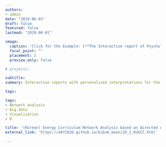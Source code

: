 ```yaml
---
authors:
- admin
date: "2019-06-01"
draft: false
featured: false
lastmod: "2019-06-01"

image:
  caption: 'Click for the Example: [**The Interactive report of Psychological Assessment (Korean)**](https://a072826.github.io/kibum_moon/19_2_KUSCC.html)'
  focal_point: ""
  placement: 2
  preview_only: false

# projects: 

subtitle: 
summary: Interactive reports with personalized interpretations for the results of psychological assessments

tags:

tags:
- Network analysis
- Big data
- Visualization
- R

title: '(Korean) Energy Curriculum Network Analysis based on Directed Acylic Graph'
external_link: 'https://a072826.github.io/kibum_moon/19_2_KUSCC.html'

---
```



